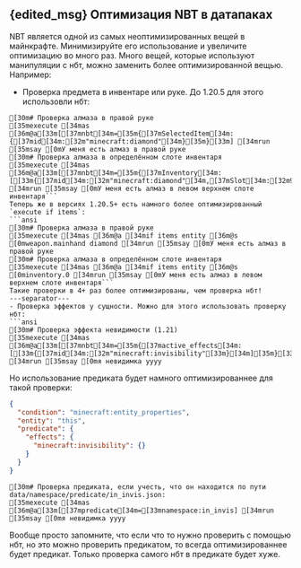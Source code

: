 ## {edited_msg} Оптимизация NBT в датапаках
NBT является одной из самых неоптимизированных вещей в майнкрафте. Минимизируйте его использование и увеличите оптимизацию во много раз.
Много вещей, которые используют манипуляции с нбт, можно заменить более оптимизированной вещью. Например:
- Проверка предмета в инвентаре или руке. До 1.20.5 для этого использовли нбт:
```ansi
[30m# Проверка алмаза в правой руке
[35mexecute [34mas [36m@a[33m[[37mnbt[34m=[35m{[37mSelectedItem[34m:{[37mid[34m:[32m"minecraft:diamond"[34m}[35m}[33m] [34mrun [35msay [0mУ меня есть алмаз в правой руке
[30m# Проверка алмаза в определённом слоте инвентаря
[35mexecute [34mas [36m@a[33m[[37mnbt[34m=[35m{[37mInventory[34m:[[33m{[37mid[34m:[32m"minecraft:diamond"[34m,[37mSlot[34m:[32m9b[33m}[34m][35m}[33m] [34mrun [35msay [0mУ меня есть алмаз в левом верхнем слоте инвентаря```
Теперь же в версиях 1.20.5+ есть намного более оптимизированный `execute if items`:
```ansi
[30m# Проверка алмаза в правой руке
[35mexecute [34mas [36m@a [34mif items entity [36m@s [0mweapon.mainhand diamond [34mrun [35msay [0mУ меня есть алмаз в правой руке
[30m# Проверка алмаза в определённом слоте инвентаря
[35mexecute [34mas [36m@a [34mif items entity [36m@s [0minventory.0 [34mrun [35msay [0mУ меня есть алмаз в левом верхнем слоте инвентаря```
Такие проверки в 4+ раз более оптимизированы, чем проверка нбт!
---separator---
- Проверка эффектов у сущности. Можно для этого использовать проверку нбт:
```ansi
[30m# Проверка эффекта невидимости (1.21)
[35mexecute [34mas [36m@a[33m[[37mnbt[34m=[35m{[37mactive_effects[34m:[[33m{[37mid[34m:[32m"minecraft:invisibility"[33m}[34m][35m}[33m] [34mrun [35msay [0mя невидимка уууу
```
Но использование предиката будет намного оптимизированнее для такой проверки:
```json
{
  "condition": "minecraft:entity_properties",
  "entity": "this",
  "predicate": {
    "effects": {
      "minecraft:invisibility": {}
    }
  }
}
```
```ansi
[30m# Проверка предиката, если учесть, что он находится по пути data/namespace/predicate/in_invis.json:
[35mexecute [34mas [36m@a[33m[[37mpredicate[34m=[33mnamespace:in_invis] [34mrun [35msay [0mя невидимка уууу
```
Вообще просто запомните, что если что то нужно проверить с помощью нбт, но это можно проверить предикатом, то всегда оптимизированнее будет предикат. Только проверка самого нбт в предикате будет хуже.